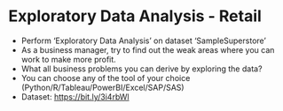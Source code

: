 # Exploratory Data Analysis - Retail
- Perform ‘Exploratory Data Analysis’ on dataset ‘SampleSuperstore’
- As a business manager, try to find out the weak areas where you can
work to make more profit.
- What all business problems you can derive by exploring the data?
- You can choose any of the tool of your choice
(Python/R/Tableau/PowerBI/Excel/SAP/SAS)
- Dataset: https://bit.ly/3i4rbWl
